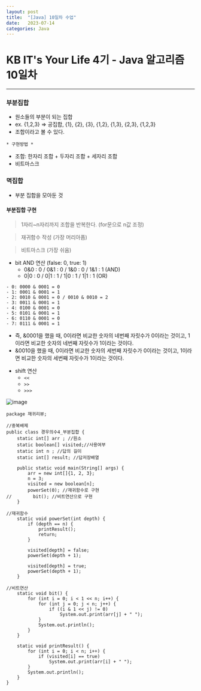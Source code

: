 ```yaml
---
layout: post
title:  "[Java] 10일차 수업"
date:   2023-07-14
categories: Java
---
```

# KB IT's Your Life 4기 - Java 알고리즘 10일차

--- 

### 부분집합

- 원소들의 부분이 되는 집합
- ex. {1,2,3} => 공집합, {1}, {2}, {3}, {1,2}, {1,3}, {2,3}, {1,2,3}
- 조합이라고 볼 수 있다.

`* 구현방법 *`
- 조합: 한자리 조합 + 두자리 조합 + 세자리 조합
- 비트마스크

### 멱집합

- 부분 집합을 모아둔 것

#### 부분집합 구현

> 1자리~n자리까지 조합을 반복한다. (for문으로 n값 조정)

> 재귀함수 작성 (가장 머리아픔)

> 비트마스크 (가장 쉬움)

- bit AND 연산 (false: 0, true: 1)
  + 0&0 : 0 / 0&1 : 0 / 1&0 : 0 / 1&1 : 1 (AND)
  + 0|0 : 0 / 0|1 : 1 / 1|0 : 1 / 1|1 : 1 (OR)

```
- 0: 0000 & 0001 = 0
- 1: 0001 & 0001 = 1
- 2: 0010 & 0001 = 0 / 0010 & 0010 = 2 
- 3: 0011 & 0001 = 1
- 4: 0100 & 0001 = 0
- 5: 0101 & 0001 = 1
- 6: 0110 & 0001 = 0
- 7: 0111 & 0001 = 1
```

  + 즉, &0001을 했을 때, 0이라면 비교한 숫자의 네번째 자릿수가 0이라는 것이고, 1이라면 비교한 숫자의 네번째 자릿수가 1이라는 것이다.
  + &0010을 했을 때, 0이라면 비교한 숫자의 세번째 자릿수가 0이라는 것이고, 1이라면 비교한 숫자의 세번째 자릿수가 1이라는 것이다.

- shift 연산
  +  `<<`
  +  `>>`
  +  `>>>`
 
 ![image](https://github.com/talkingOrange/talkingOrange.github.io/assets/88815795/ca6dbedf-c94d-47c3-b10b-47ec59c70675)


```
package 재귀리뷰;

//중복배제
public class 경우의수4_부분집합 {
    static int[] arr ; //원소
    static boolean[] visited;//사용여부
    static int n ; //답의 길이
    static int[] result; //답저장배열
    
    public static void main(String[] args) {
        arr = new int[]{1, 2, 3};
        n = 3;
        visited = new boolean[n];
        powerSet(0); //재귀함수로 구현
//        bit(); //비트연산으로 구현
    }

//재귀함수
    static void powerSet(int depth) {
        if (depth == n) {
            printResult();
            return;
        }

        visited[depth] = false;
        powerSet(depth + 1);

        visited[depth] = true;
        powerSet(depth + 1);
    }

//비트연산
    static void bit() {
        for (int i = 0; i < 1 << n; i++) {
            for (int j = 0; j < n; j++) {
                if ((i & 1 << j) != 0)
                    System.out.print(arr[j] + " ");
            }
            System.out.println();
        }
    }

    static void printResult() {
        for (int i = 0; i < n; i++) {
            if (visited[i] == true)
                System.out.print(arr[i] + " ");
        }
        System.out.println();
    }
}

```



 
